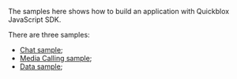 The samples here shows how to build an application with Quickblox JavaScript SDK.

There are three samples:
 * [Chat sample](01_Text_chat.md);
 * [Media Calling sample](02_Media_calling.md);
 * [Data sample](03_Data.md);